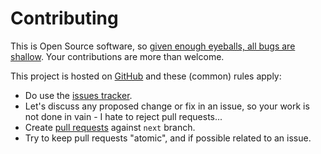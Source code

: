 # Contributing

This is Open Source software, so [given enough eyeballs, all bugs are shallow](https://en.wikipedia.org/wiki/Linus%27s_Law). Your contributions are more than welcome.

This project is hosted on [GitHub](https://github.com/btrainwilson/deepthunk) and these (common) rules apply:

* Do use the [issues tracker](https://github.com/btrainwilson/deepthunk/issues).
* Let's discuss any proposed change or fix in an issue, so your work is not done in vain - I hate to reject pull requests...
* Create [pull requests](https://github.com/btrainwilson/deepthunk/pulls) against `next` branch.
* Try to keep pull requests "atomic", and if possible related to an issue.

